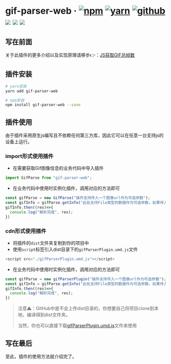 # gif-parser-web · [![npm](https://img.shields.io/badge/npm-v1.0.3-2081C1)](https://www.npmjs.com/package/js-web-screen-shot) [![yarn](https://img.shields.io/badge/yarn-v1.0.3-F37E42)](https://yarnpkg.com/package/js-web-screen-shot) [![github](https://img.shields.io/badge/GitHub-depositary-9A9A9A)](https://github.com/likaia/gif-parser-web) [![](https://img.shields.io/github/issues/likaia/gif-parser-web)](https://github.com/likaia/gif-parser-web/issues) [![](	https://img.shields.io/github/forks/likaia/gif-parser-web)](``https://github.com/likaia/gif-parser-web/network/members) [![](	https://img.shields.io/github/stars/likaia/gif-parser-web)](https://github.com/likaia/gif-parser-web/stargazers)

## 写在前面
关于此插件的更多介绍以及实现原理请移步👉：[JS获取GIF总帧数](https://www.kaisir.cn/post/142)

## 插件安装
```bash
# yarn安装
yarn add gif-parser-web

# npm安装
npm install gif-parser-web --save
```

## 插件使用
由于插件采用原生js编写且不依赖任何第三方库，因此它可以在任意一台支持js的设备上运行。

### import形式使用插件
* 在需要获取Gif图像信息的业务代码中导入插件
```javascript
import GifParse from "gif-parser-web";
```
* 在业务代码中使用时实例化插件，调用对应的方法即可
```javascript
const gifParse = new GifParse("插件支持传入一个图像url作为可选参数");
const gifInfo = gifParse.getInfo("此处支持File类型的数据作为可选参数，如果传入则使用此处的参数作为gif数据源");
gifInfo.then((res)=>{
  console.log("解析完成", res);
})
```

### cdn形式使用插件
* 将插件的`dist`文件夹复制到你的项目中
* 使用`script`标签引入dist目录下的`gifParserPlugin.umd.js`文件
```javascript
<script src="./gifParserPlugin.umd.js"></script>
```
* 在业务代码中使用时实例化插件，调用对应的方法即可
```javascript
const gifParse = new gifParserPlugin("插件支持传入一个图像url作为可选参数");
const gifInfo = gifParse.getInfo("此处支持File类型的数据作为可选参数，如果传入则使用此处的参数作为gif数据源");
gifInfo.then((res)=>{
  console.log("解析完成", res);
})
```
> 注意⚠️：GitHub中是不会上传dist目录的，你想要自己将项目clone到本地，编译得到dist文件夹。
> 
>当然，你也可以直接下载[gifParserPlugin.umd.js](https://unpkg.com/gif-parser-web@1.0.3/dist/gifParserPlugin.umd.js)文件来使用


## 写在最后
至此，插件的使用方法就介绍完了。
